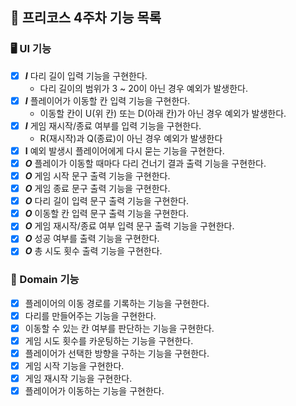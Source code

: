 ## 🦵 프리코스 4주차 기능 목록

### 🖥 UI 기능

- [X] **_I_** 다리 길이 입력 기능을 구현한다.
  - 다리 길이의 범위가 3 ~ 20이 아닌 경우 예외가 발생한다.
- [X] **_I_** 플레이어가 이동할 칸 입력 기능을 구현한다.
  - 이동할 칸이 U(위 칸) 또는 D(아래 칸)가 아닌 경우 예외가 발생한다.
- [X] **_I_** 게임 재시작/종료 여부를 입력 기능을 구현한다.
  - R(재시작)과 Q(종료)이 아닌 경우 예외가 발생한다
- [X] **I** 예외 발생시 플레이어에게 다시 묻는 기능을 구현한다.
- [X] **_O_** 플레이가 이동할 때마다 다리 건너기 결과 출력 기능을 구현한다.
- [X] **_O_** 게임 시작 문구 출력 기능을 구현한다.
- [X] **_O_** 게임 종료 문구 출력 기능을 구현한다.
- [X] **_O_** 다리 길이 입력 문구 출력 기능을 구현한다.
- [X] **_O_** 이동할 칸 입력 문구 출력 기능을 구현한다.
- [X] **_O_** 게임 재시작/종료 여부 입력 문구 출력 기능을 구현한다.
- [X] **_O_** 성공 여부를 출력 기능을 구현한다.
- [X] **_O_** 총 시도 횟수 출력 기능을 구현한다.

### 🎨 Domain 기능

- [X] 플레이어의 이동 경로를 기록하는 기능을 구현한다.
- [X] 다리를 만들어주는 기능을 구현한다.
- [X] 이동할 수 있는 칸 여부를 판단하는 기능을 구현한다.
- [X] 게임 시도 횟수를 카운팅하는 기능을 구현한다.
- [X] 플레이어가 선택한 방향을 구하는 기능을 구현한다.
- [X] 게임 시작 기능을 구현한다.
- [X] 게임 재시작 기능을 구현한다.
- [X] 플레이어가 이동하는 기능을 구현한다.